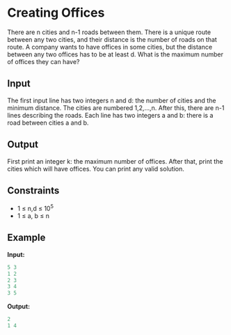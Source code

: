 # Creating Offices  

There are n cities and n-1 roads between them. There is a unique route between any two cities, and their distance is the number of roads on that route.
A company wants to have offices in some cities, but the distance between any two offices has to be at least d. What is the maximum number of offices they can have?

## Input

The first input line has two integers n and d: the number of cities and the minimum distance. The cities are numbered 1,2,&hellip;,n.
After this, there are n-1 lines describing the roads. Each line has two integers a and b: there is a road between cities a and b.

## Output

First print an integer k: the maximum number of offices. After that, print the cities which will have offices. You can print any valid solution.

## Constraints

* 1 &le; n,d  &le; 10<sup>5</sup>
* 1 &le; a, b  &le; n

## Example

**Input:**
```c++
5 3
1 2
2 3
3 4
3 5
```

**Output:**
```c++
2
1 4
```  
